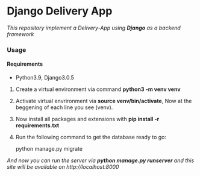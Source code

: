 # Django Delivery App

*This repository implement a Delivery-App using **Django** as a backend framework*

### Usage

#### Requirements

* Python3.9, Django3.0.5

1. Create a virtual environment via command **python3 -m venv venv**
2. Activate virtual envrironment via **source venv/bin/activate**, Now at the beggening of each line you see (venv).
3. Now install all packages and extensions with **pip install -r requirements.txt**
4. Run the following command to get the database ready to go:

    python manage.py migrate

*And now you can run the server via __python manage.py runserver__ and this site will be available on http://localhost:8000*